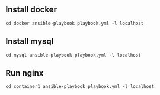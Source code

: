 ## Install docker

``
cd docker
ansible-playbook playbook.yml -l localhost
``

## Install mysql

``
cd mysql
ansible-playbook playbook.yml -l localhost
``

## Run nginx

``
cd container1
ansible-playbook playbook.yml -l localhost
``